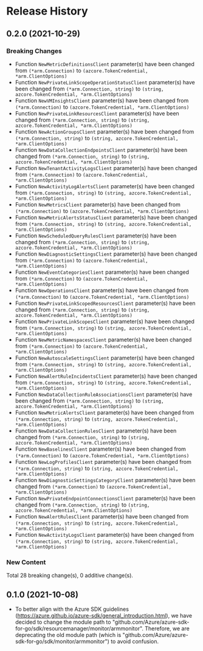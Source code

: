 # Release History

## 0.2.0 (2021-10-29)
### Breaking Changes

- Function `NewMetricDefinitionsClient` parameter(s) have been changed from `(*arm.Connection)` to `(azcore.TokenCredential, *arm.ClientOptions)`
- Function `NewPrivateLinkScopeOperationStatusClient` parameter(s) have been changed from `(*arm.Connection, string)` to `(string, azcore.TokenCredential, *arm.ClientOptions)`
- Function `NewVMInsightsClient` parameter(s) have been changed from `(*arm.Connection)` to `(azcore.TokenCredential, *arm.ClientOptions)`
- Function `NewPrivateLinkResourcesClient` parameter(s) have been changed from `(*arm.Connection, string)` to `(string, azcore.TokenCredential, *arm.ClientOptions)`
- Function `NewActionGroupsClient` parameter(s) have been changed from `(*arm.Connection, string)` to `(string, azcore.TokenCredential, *arm.ClientOptions)`
- Function `NewDataCollectionEndpointsClient` parameter(s) have been changed from `(*arm.Connection, string)` to `(string, azcore.TokenCredential, *arm.ClientOptions)`
- Function `NewTenantActivityLogsClient` parameter(s) have been changed from `(*arm.Connection)` to `(azcore.TokenCredential, *arm.ClientOptions)`
- Function `NewActivityLogAlertsClient` parameter(s) have been changed from `(*arm.Connection, string)` to `(string, azcore.TokenCredential, *arm.ClientOptions)`
- Function `NewMetricsClient` parameter(s) have been changed from `(*arm.Connection)` to `(azcore.TokenCredential, *arm.ClientOptions)`
- Function `NewMetricAlertsStatusClient` parameter(s) have been changed from `(*arm.Connection, string)` to `(string, azcore.TokenCredential, *arm.ClientOptions)`
- Function `NewScheduledQueryRulesClient` parameter(s) have been changed from `(*arm.Connection, string)` to `(string, azcore.TokenCredential, *arm.ClientOptions)`
- Function `NewDiagnosticSettingsClient` parameter(s) have been changed from `(*arm.Connection)` to `(azcore.TokenCredential, *arm.ClientOptions)`
- Function `NewEventCategoriesClient` parameter(s) have been changed from `(*arm.Connection)` to `(azcore.TokenCredential, *arm.ClientOptions)`
- Function `NewOperationsClient` parameter(s) have been changed from `(*arm.Connection)` to `(azcore.TokenCredential, *arm.ClientOptions)`
- Function `NewPrivateLinkScopedResourcesClient` parameter(s) have been changed from `(*arm.Connection, string)` to `(string, azcore.TokenCredential, *arm.ClientOptions)`
- Function `NewPrivateLinkScopesClient` parameter(s) have been changed from `(*arm.Connection, string)` to `(string, azcore.TokenCredential, *arm.ClientOptions)`
- Function `NewMetricNamespacesClient` parameter(s) have been changed from `(*arm.Connection)` to `(azcore.TokenCredential, *arm.ClientOptions)`
- Function `NewAutoscaleSettingsClient` parameter(s) have been changed from `(*arm.Connection, string)` to `(string, azcore.TokenCredential, *arm.ClientOptions)`
- Function `NewAlertRuleIncidentsClient` parameter(s) have been changed from `(*arm.Connection, string)` to `(string, azcore.TokenCredential, *arm.ClientOptions)`
- Function `NewDataCollectionRuleAssociationsClient` parameter(s) have been changed from `(*arm.Connection, string)` to `(string, azcore.TokenCredential, *arm.ClientOptions)`
- Function `NewMetricAlertsClient` parameter(s) have been changed from `(*arm.Connection, string)` to `(string, azcore.TokenCredential, *arm.ClientOptions)`
- Function `NewDataCollectionRulesClient` parameter(s) have been changed from `(*arm.Connection, string)` to `(string, azcore.TokenCredential, *arm.ClientOptions)`
- Function `NewBaselinesClient` parameter(s) have been changed from `(*arm.Connection)` to `(azcore.TokenCredential, *arm.ClientOptions)`
- Function `NewLogProfilesClient` parameter(s) have been changed from `(*arm.Connection, string)` to `(string, azcore.TokenCredential, *arm.ClientOptions)`
- Function `NewDiagnosticSettingsCategoryClient` parameter(s) have been changed from `(*arm.Connection)` to `(azcore.TokenCredential, *arm.ClientOptions)`
- Function `NewPrivateEndpointConnectionsClient` parameter(s) have been changed from `(*arm.Connection, string)` to `(string, azcore.TokenCredential, *arm.ClientOptions)`
- Function `NewAlertRulesClient` parameter(s) have been changed from `(*arm.Connection, string)` to `(string, azcore.TokenCredential, *arm.ClientOptions)`
- Function `NewActivityLogsClient` parameter(s) have been changed from `(*arm.Connection, string)` to `(string, azcore.TokenCredential, *arm.ClientOptions)`

### New Content


Total 28 breaking change(s), 0 additive change(s).


## 0.1.0 (2021-10-08)
- To better align with the Azure SDK guidelines (https://azure.github.io/azure-sdk/general_introduction.html), we have decided to change the module path to "github.com/Azure/azure-sdk-for-go/sdk/resourcemanager/monitor/armmonitor". Therefore, we are deprecating the old module path (which is "github.com/Azure/azure-sdk-for-go/sdk/monitor/armmonitor") to avoid confusion.